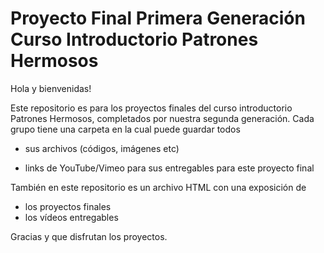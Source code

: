 # Proyecto Final Primera Generación Curso Introductorio Patrones Hermosos

Hola y bienvenidas!

Este repositorio es para los proyectos finales del curso introductorio Patrones Hermosos, completados por nuestra segunda generación. Cada grupo tiene una carpeta en la cual puede guardar todos

- sus archivos (códigos, imágenes etc)

- links de YouTube/Vimeo para sus entregables para este proyecto final

También en este repositorio es un archivo HTML con una exposición de

- los proyectos finales
- los vídeos entregables

Gracias y que disfrutan los proyectos.
